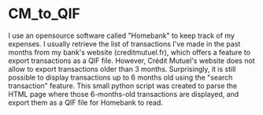# CM_to_QIF

I use an opensource software called "Homebank" to keep track of my expenses.
I usually retrieve the list of transactions I've made in the past months from my bank's website (creditmutuel.fr),
which offers a feature to export transactions as a QIF file.
However, Crédit Mutuel's website does not allow to export transactions older than 3 months. Surprisingly, it is still
possible to display transactions up to 6 months old using the "search transaction" feature.
This small python script was created to parse the HTML page where those 6-months-old transactions are displayed, and
export them as a QIF file for Homebank to read.
